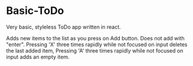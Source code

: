 # Basic-ToDo
Very basic, styleless ToDo app written in react.

Adds new items to the list as you press on Add button. Does not add with "enter".
Pressing 'X' three times rapidly while not focused on input deletes the last added item,
Pressing 'A' three times rapidly while not focused on input adds an empty item.
